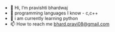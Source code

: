 - 👋 Hi, I’m pravishti bhardwaj
- 👀 programming languages I know - c,c++
- 👀 i am currently learning python
- 📫 How to reach me 
bhard.pravi08@gmail.com




<!---
pravishtibhardwaj/pravishtibhardwaj is a ✨ special ✨ repository because its `README.md` (this file) appears on your GitHub profile.
You can click the Preview link to take a look at your changes.
--->
